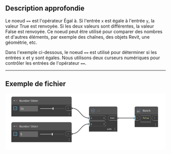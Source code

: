 ## Description approfondie
Le noeud `==` est l'opérateur Égal à. Si l'entrée `x` est égale à l'entrée `y`, la valeur True est renvoyée. Si les deux valeurs sont différentes, la valeur False est renvoyée. Ce noeud peut être utilisé pour comparer des nombres et d'autres éléments, par exemple des chaînes, des objets Revit, une géométrie, etc.

Dans l'exemple ci-dessous, le noeud `==` est utilisé pour déterminer si les entrées x et y sont égales. Nous utilisons deux curseurs numériques pour contrôler les entrées de l'opérateur `==`.
___
## Exemple de fichier

![==](./==_img.jpg)
